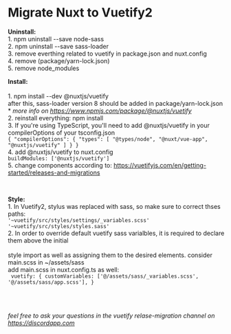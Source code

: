 # Migrate Nuxt to Vuetify2

**Uninstall:**
<br />
    1. npm uninstall --save node-sass  <br /> 
    2. npm uninstall --save sass-loader  <br /> 
    3. remove everthing related to vuetify in package.json and nuxt.config  <br />
    4. remove (package/yarn-lock.json)  <br />
    5. remove node_modules  <br />

**Install:** <br />      
    1. npm install --dev @nuxtjs/vuetify  <br />
        after this, sass-loader version 8 should be added in package/yarn-lock.json  <br />
        * *more info on https://www.npmjs.com/package/@nuxtjs/vuetify* <br />
    2. reinstall everything: npm install <br /> 
    3. If you're using TypeScript, you'll need to add @nuxtjs/vuetify in your compilerOptions of your tsconfig.json <br />
        ```
            {
                "compilerOptions": {
                    "types": [
                    "@types/node",
                    "@nuxt/vue-app",
                    "@nuxtjs/vuetify"
                    ]
                }
            }
        ```<br />
    4. add @nuxtjs/vuetify to nuxt.config <br />
        ```
            buildModules: ['@nuxtjs/vuetify']
        ```<br />
    5. change components according to: https://vuetifyjs.com/en/getting-started/releases-and-migrations<br />

<br />

**Style:**<br />
    1. In Vuetify2, stylus was replaced with sass, so make sure to correct thses paths:  <br />
    ```
        '~vuetify/src/styles/settings/_variables.scss'
        '~vuetify/src/styles/styles.sass'
    ```<br />
    2. In order to override default vuetify sass varialbles, it is required to declare them above the initial  
<br />style import as well as assigning them to the desired elements. consider main.scss in ~/assets/sass<br />
add main.scss in nuxt.config.ts as well:<br />
      ``` 
        vuetify: {
            customVariables: ['@/assets/sass/_variables.scss',
            '@/assets/sass/app.scss'],
        }
    ```
<br />

<br /><br />

*feel free to ask your questions in the vuetify relase-migration channel on https://discordapp.com*
<br />